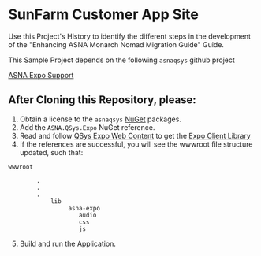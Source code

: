 ﻿# SunFarm Customer App Site
Use this Project's History to identify the different steps in the development of the "Enhancing ASNA Monarch Nomad Migration Guide" Guide.

This Sample Project depends on the following `asnaqsys` github project

[ASNA Expo Support](https://github.com/asnaqsys/ASNA.QSys.Expo)

## After Cloning this Repository, please:

1. Obtain a license to the `asnaqsys` [NuGet](https://docs.microsoft.com/en-us/nuget/what-is-nuget) packages.
2. Add the `ASNA.QSys.Expo` NuGet reference.
3. Read and follow  [QSys Expo Web Content](https://asnaqsys.github.io/concepts/user-interface/qsys-expo-web-content.html) to get the [Expo Client Library](https://asnaqsys.github.io/concepts/user-interface/qsys-expo-client-library.html)
4. If the references are successful, you will see the wwwroot file structure updated, such that:

```
wwwroot       

        .  
        .  
        .  
            lib
                 asna-expo
                    audio  
                    css  
                    js  
```
5. Build and run the Application.

                 



